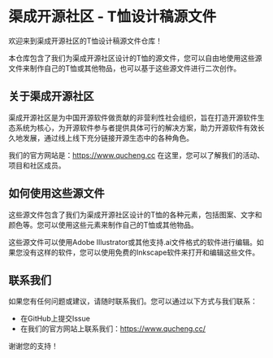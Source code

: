# 渠成开源社区  - T恤设计稿源文件

欢迎来到渠成开源社区的T恤设计稿源文件仓库！

本仓库包含了我们为渠成开源社区设计的T恤的源文件，您可以自由地使用这些源文件来制作自己的T恤或其他物品，也可以基于这些源文件进行二次创作。

## 关于渠成开源社区

渠成开源社区是为中国开源软件做贡献的非营利性社会组织，旨在打造开源软件生态系统为核心，为开源软件参与者提供具体可行的解决方案，助力开源软件有效长久地发展，通过线上线下充分链接开源生态中的各种角色。

我们的官方网站是：https://www.qucheng.cc
在这里，您可以了解我们的活动、项目和社区成员。

## 如何使用这些源文件

这些源文件包含了我们为渠成开源社区设计的T恤的各种元素，包括图案、文字和颜色等。您可以使用这些元素来制作自己的T恤或其他物品。

这些源文件可以使用Adobe Illustrator或其他支持.ai文件格式的软件进行编辑。如果您没有这样的软件，您可以使用免费的Inkscape软件来打开和编辑这些文件。

## 联系我们

如果您有任何问题或建议，请随时联系我们。您可以通过以下方式与我们联系：

- 在GitHub上提交Issue
- 在我们的官方网站上联系我们：https://www.qucheng.cc/

谢谢您的支持！
